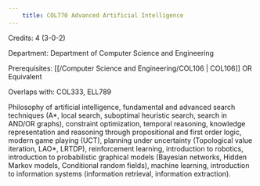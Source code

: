 ```yaml
---
    title: COL770 Advanced Artificial Intelligence
---
```

Credits: 4 (3-0-2)

Department: Department of Computer Science and Engineering

Prerequisites: [[/Computer Science and Engineering/COL106 | COL106]] OR Equivalent

Overlaps with: COL333, ELL789

Philosophy of artificial intelligence, fundamental and advanced search techniques (A*, local search, suboptimal heuristic search, search in AND/OR graphs), constraint optimization, temporal reasoning, knowledge representation and reasoning through propositional and first order logic, modern game playing (UCT), planning under uncertainty (Topological value iteration, LAO*, LRTDP), reinforcement learning, introduction to robotics, introduction to probabilistic graphical models (Bayesian networks, Hidden Markov models, Conditional random fields), machine learning, introduction to information systems (information retrieval, information extraction).